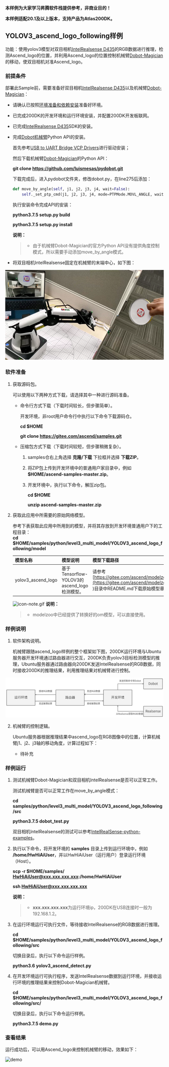 **本样例为大家学习昇腾软件栈提供参考，非商业目的！**

**本样例适配20.1及以上版本，支持产品为Atlas200DK。**

## YOLOV3_ascend_logo_following样例

功能：使用yolov3模型对双目相机[IntelRealsense D435](https://www.intelrealsense.com/depth-camera-d435/ )的RGB数据进行推理，检测Ascend_logo的位置，并利用Ascend_logo的位置控制机械臂[Dobot-Magician](https://cn.dobot.cc/dobot-magician/product-overview.html )的移动，使双目相机对准Ascend_logo。

### 前提条件
部署此Sample前，需要准备好双目相机[IntelRealsense D435](https://www.intelrealsense.com/depth-camera-d435/ )以及机械臂[Dobot-Magician](https://cn.dobot.cc/dobot-magician/product-overview.html )：

- 请确认已按照[环境准备和依赖安装](../../environment)准备好环境。

- 已完成200DK的开发环境和运行环境安装，并配置200DK开发板联网。
  
- 已完成[IntelRealsense D435](https://dev.intelrealsense.com/docs/compiling-librealsense-for-linux-ubuntu-guide?_ga=2.126501389.1287839862.1614240661-1973899397.1612341743 )SDK的安装。

- 完成[Dobot机械臂](https://github.com/luismesas/pydobot )Python API的安装。

    首先参考[USB to UART Bridge VCP Drivers](https://www.silabs.com/products/development-tools/software/usb-to-uart-bridge-vcp-drivers )进行驱动安装；

    然后下载机械臂[Dobot-Magician](https://cn.dobot.cc/dobot-magician/product-overview.html )的Python API：
    
    **git clone https://github.com/luismesas/pydobot.git**

    下载完成后，进入pydobot文件夹，修改dobot.py，在line275后添加：
    ````python
    def move_by_angle(self, j1, j2, j3, j4, wait=False):
        self._set_ptp_cmd(j1, j2, j3, j4, mode=PTPMode.MOVL_ANGLE, wait=wait)
    ````
  
    执行安装命令完成API的安装：
  
    **python3.7.5 setup.py build**
    
    **python3.7.5 setup.py install**

    **说明：**  
    > - 由于机械臂Dobot-Magician的官方Python API没有提供角度控制模式，所以需要手动添加move_by_angle模式。

- 将双目相机IntelRealsense固定在机械臂的末端中心，如下图：

![IntelRealsense](IntelRealsense.png)

### 软件准备

1. 获取源码包。

   可以使用以下两种方式下载，请选择其中一种进行源码准备。

    - 命令行方式下载（下载时间较长，但步骤简单）。

        开发环境，非root用户命令行中执行以下命令下载源码仓。

       **cd $HOME**

       **git clone https://gitee.com/ascend/samples.git**

    - 压缩包方式下载（下载时间较短，但步骤稍微复杂）。

        1. samples仓右上角选择 **克隆/下载** 下拉框并选择 **下载ZIP**。

        2. 将ZIP包上传到开发环境中的普通用户家目录中，例如 **$HOME/ascend-samples-master.zip**。

        3. 开发环境中，执行以下命令，解压zip包。

            **cd $HOME**

            **unzip ascend-samples-master.zip**

2. 获取此应用中所需要的原始网络模型。
 
    参考下表获取此应用中所用到的模型，并将其存放到开发环境普通用户下的工程目录：   
 **cd $HOME/samples/python/level3_multi_model/YOLOV3_ascend_logo_following/model** 
    
    |  **模型名称**  |  **模型说明**  |  **模型下载路径**  |
    |---|---|---|
    |  yolov3_ascend_logo| 基于Tensorflow-YOLOV3的ascend_logo检测模型。  |  请参考[https://gitee.com/ascend/modelzoo/tree/master/contrib/TensorFlow/Research/cv/yolov3_darknet53/ATC_yolov3_darknet53_tf_AE](https://gitee.com/ascend/modelzoo/tree/master/contrib/TensorFlow/Research/cv/yolov3_darknet53/ATC_yolov3_darknet53_tf_AE )目录中README.md下载原始模型章节下载模型和权重文件。 |

    ![](https://images.gitee.com/uploads/images/2020/1106/160652_6146f6a4_5395865.gif "icon-note.gif") **说明：**  
    > - modelzoo中已经提供了转换好的om模型，可以直接使用。  

### 样例说明

1. 软件架构说明。
   
   机械臂跟随ascend_logo样例的整个框架如下图，200DK运行环境与Ubuntu服务器开发环境通过路由器进行交互，200DK负责yolov3目标检测模型的推理，Ubuntu服务器通过路由器向200DK发送IntelRealsense的RGB数据，同时接收200DK的推理结果，利用推理结果对机械臂进行控制。

![Architecture](architecture.png)


2. 机械臂的控制逻辑。
   
   Ubuntu服务器根据推理结果中ascend_logo在RGB图像中的位置，计算机械臂j1、j2、j3轴的移动角度，计算过程如下：

    - 待补充


### 样例运行
1. 测试机械臂Dobot-Magician和双目相机IntelRealsense是否可以正常工作。

    测试机械臂是否可以正常工作在move_by_angle模式：
   
    **cd samples/python/level3_multi_model/YOLOV3_ascend_logo_following/src** 

    **python3.7.5 dobot_test.py**    

    双目相机IntelRealsense的测试可以参考[IntelRealSense-python-examples](https://github.com/IntelRealSense/librealsense/tree/master/wrappers/python/examples )。
   
2. 执行以下命令，将开发环境的 **samples** 目录上传到运行环境中，例如 **/home/HwHiAiUser**，并以HwHiAiUser（运行用户）登录运行环境（Host）。
    
    **scp -r $HOME/samples/ HwHiAiUser@xxx.xxx.xxx.xxx:/home/HwHiAiUser**

    **ssh HwHiAiUser@xxx.xxx.xxx.xxx**    

    **说明：**  
    > - **xxx.xxx.xxx.xxx**为运行环境ip，200DK在USB连接时一般为192.168.1.2。

3. 在运行环境运行可执行文件，等待接收IntelRealsense的RGB数据进行推理。

    **cd $HOME/samples/python/level3_multi_model/YOLOV3_ascend_logo_following/src**
    
    切换目录后，执行以下命令运行样例。
    
    **python3.6 yolov3_ascend_detect.py**
    

4.  在开发环境运行可执行程序，发送IntelRealsense数据到运行环境，并接收运行环境的推理结果来控制Dobot-Magician机械臂。

    **cd $HOME/samples/python/level3_multi_model/YOLOV3_ascend_logo_following/src/**
    
    切换目录后，执行以下命令运行样例。
    
    **python3.7.5 demo.py**


### 查看结果
运行成功后，可以用Ascend_logo来控制机械臂的移动，效果如下：

![demo](demo.gif) 







